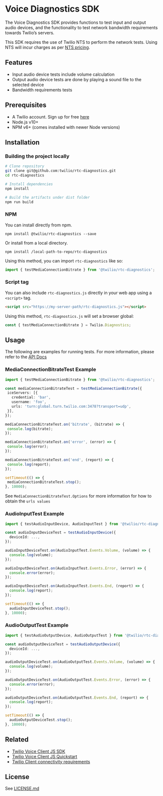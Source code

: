 # Voice Diagnostics SDK
The Voice Diagnostics SDK provides functions to test input and output audio devices, and the functionality to test network bandwidth requirements towards Twilio’s servers.

This SDK requires the use of Twilio NTS to perform the network tests. Using NTS will incur charges as per [NTS pricing](https://www.twilio.com/stun-turn/pricing).

## Features
* Input audio device tests include volume calculation
* Output audio device tests are done by playing a sound file to the selected device
* Bandwidth requirements tests

## Prerequisites
* A Twilio account. Sign up for free [here](https://www.twilio.com/try-twilio)
* Node.js v10+
* NPM v6+ (comes installed with newer Node versions)

## Installation

### Building the project locally

```bash
# Clone repository
git clone git@github.com:twilio/rtc-diagnostics.git
cd rtc-diagnostics

# Install dependencies
npm install

# Build the artifacts under dist folder
npm run build
```

### NPM
You can install directly from npm.
```
npm install @twilio/rtc-diagnostics --save
```

Or install from a local directory.
```
npm install /local-path-to-repo/rtc-diagnostics
```

Using this method, you can import `rtc-diagnostics` like so:
```ts
import { testMediaConnectionBitrate } from '@twilio/rtc-diagnostics';
```

### Script tag
You can also include `rtc-diagnostics.js` directly in your web app using a `<script>` tag.
 ```html
 <script src="https://my-server-path/rtc-diagnostics.js"></script>
 ```

 Using this method, `rtc-diagnostics.js` will set a browser global:
 ```ts
 const { testMediaConnectionBitrate } = Twilio.Diagnostics;
 ```

## Usage
The following are examples for running tests. For more information, please refer to the [API Docs](https://twilio.github.io/rtc-diagnostics/globals.html)

### MediaConnectionBitrateTest Example
```ts
import { testMediaConnectionBitrate } from '@twilio/rtc-diagnostics';

const mediaConnectionBitrateTest = testMediaConnectionBitrate({
 iceServers: [{
   credential: 'bar',
   username: 'foo',
   urls: 'turn:global.turn.twilio.com:3478?transport=udp',
 }],
});

mediaConnectionBitrateTest.on('bitrate', (bitrate) => {
 console.log(bitrate);
});

mediaConnectionBitrateTest.on('error', (error) => {
 console.log(error);
});

mediaConnectionBitrateTest.on('end', (report) => {
 console.log(report);
});

setTimeout(() => {
 mediaConnectionBitrateTest.stop();
}, 10000);
```
See `MediaConnectionBitrateTest.Options` for more information for how to obtain the `urls values`

### AudioInputTest Example
```ts
import { testAudioInputDevice, AudioInputTest } from '@twilio/rtc-diagnostics';

const audioInputDeviceTest = testAudioInputDevice({
  deviceId: ...,
});

audioInputDeviceTest.on(AudioInputTest.Events.Volume, (volume) => {
  console.log(volume);
});

audioInputDeviceTest.on(AudioInputTest.Events.Error, (error) => {
  console.error(error);
});

audioInputDeviceTest.on(AudioInputTest.Events.End, (report) => {
  console.log(report);
});

setTimeout(() => {
  audioInputDeviceTest.stop();
}, 10000);
```

### AudioOutputTest Example
```ts
import { testAudioOutputDevice, AudioOutputTest } from '@twilio/rtc-diagnostics';

const audioOutputDeviceTest = testAudioOutputDevice({
  deviceId: ...,
});

audioOutputDeviceTest.on(AudioOutputTest.Events.Volume, (volume) => {
  console.log(volume);
});

audioOutputDeviceTest.on(AudioOutputTest.Events.Error, (error) => {
  console.error(error);
});

audioOutputDeviceTest.on(AudioOutputTest.Events.End, (report) => {
  console.log(report);
});

setTimeout(() => {
  audioOutputDeviceTest.stop();
}, 10000);
```

## Related
* [Twilio Voice Client JS SDK](https://github.com/twilio/twilio-client.js)
* [Twilio Voice Client JS Quickstart](https://github.com/TwilioDevEd/client-quickstart-js)
* [Twilio Client connectivity requirements](https://www.twilio.com/docs/voice/client/javascript/voice-client-js-and-mobile-sdks-network-connectivity-requirements)

## License
See [LICENSE.md](LICENSE.md)
